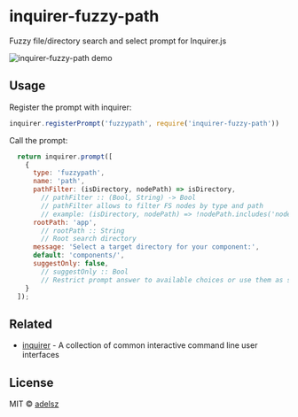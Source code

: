 # inquirer-fuzzy-path

Fuzzy file/directory search and select prompt for Inquirer.js 

![inquirer-fuzzy-path demo](https://raw.githubusercontent.com/adelsz/inquirer-fuzzy-path/master/recording.gif)

## Usage

Register the prompt with inquirer:
```javascript
inquirer.registerPrompt('fuzzypath', require('inquirer-fuzzy-path'))
```

Call the prompt:
```javascript
  return inquirer.prompt([
    {
      type: 'fuzzypath',
      name: 'path',
      pathFilter: (isDirectory, nodePath) => isDirectory,
        // pathFilter :: (Bool, String) -> Bool
        // pathFilter allows to filter FS nodes by type and path
        // example: (isDirectory, nodePath) => !nodePath.includes('node_modules'),
      rootPath: 'app',
        // rootPath :: String
        // Root search directory
      message: 'Select a target directory for your component:',
      default: 'components/',
      suggestOnly: false,
        // suggestOnly :: Bool
        // Restrict prompt answer to available choices or use them as suggestions
    }
  ]);
```

## Related

- [inquirer](https://github.com/SBoudrias/Inquirer.js) - A collection of common interactive command line user interfaces

## License

MIT © [adelsz](https://github.com/adelsz)
